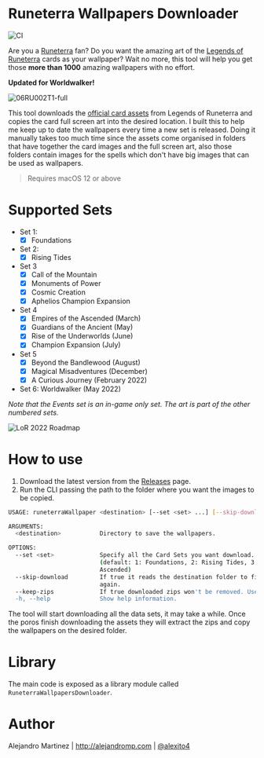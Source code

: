 # Runeterra Wallpapers Downloader
![CI](https://github.com/alexito4/RuneterraWallpapersDownloader/workflows/CI/badge.svg)

Are you a [Runeterra](https://universe.leagueoflegends.com) fan? Do you want the amazing art of the [Legends of Runeterra](https://playruneterra.com) cards as your wallpaper? Wait no more, this tool will help you get those **more than 1000** amazing wallpapers with no effort.

**Updated for Worldwalker!**

![06RU002T1-full](https://user-images.githubusercontent.com/750912/170662445-b0e4aec8-6918-4f90-a07d-f91686bb0e00.png)

This tool downloads the [official card assets](https://developer.riotgames.com/docs/lor#data-dragon) from Legends of Runeterra and copies the card full screen art into the desired location.  I built this to help me keep up to date the wallpapers every time a new set is released. Doing it manually takes too much time since the assets come organised in folders that have together the card images and the full screen art, also those folders contain images for the spells which don't have big images that can be used as wallpapers.

> Requires macOS 12 or above 

# Supported Sets

- Set 1: 
  - [x] Foundations
- Set 2: 
  - [x] Rising Tides
- Set 3
  - [x] Call of the Mountain
  - [x] Monuments of Power
  - [x] Cosmic Creation
  - [x] Aphelios Champion Expansion
- Set 4
  - [x] Empires of the Ascended (March)
  - [x] Guardians of the Ancient (May)
  - [x] Rise of the Underworlds (June)
  - [x] Champion Expansion (July)
- Set 5
  - [x] Beyond the Bandlewood (August)
  - [x] Magical Misadventures (December)
  - [x] A Curious Journey (February 2022)
- Set 6: Worldwalker (May 2022) 

*Note that the Events set is an in-game only set. The art is part of the other numbered sets.*


![LoR 2022 Roadmap](https://i0.wp.com/runeterraccg.com/wp-content/uploads/roadmap-2022.png)

# How to use

1. Download the latest version from the [Releases](https://github.com/alexito4/RuneterraWallpapersDownloader/releases) page.
2. Run the CLI passing the path to the folder where you want the images to be copied.

```sh
USAGE: runeterraWallpaper <destination> [--set <set> ...] [--skip-download] [--keep-zips]

ARGUMENTS:
  <destination>           Directory to save the wallpapers. 

OPTIONS:
  --set <set>             Specify all the Card Sets you want download. Use the set index. Ex: --set 1 --set 2.
                          (default: 1: Foundations, 2: Rising Tides, 3: Call of the Mountain, 4: Empires of the
                          Ascended)
  --skip-download         If true it reads the destination folder to find the zips instead of downloading them
                          again. 
  --keep-zips             If true downloaded zips won't be removed. Useful if you want to use `skipDownload` later. 
  -h, --help              Show help information.
```

The tool will start downloading all the data sets, it may take a while. Once the poros finish downloading the assets they will extract the zips and copy the wallpapers on the desired folder.

# Library

The main code is exposed as a library module called `RuneterraWallpapersDownloader`.

# Author

Alejandro Martinez | http://alejandromp.com | [@alexito4](https://twitter.com/alexito4)
